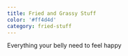 ```yaml
---
title: Fried and Grassy Stuff
color: '#ff4d4d'
category: fried-stuff
---
```

Everything your belly need to feel happy
